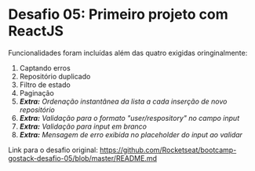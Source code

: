 # Desafio 05: Primeiro projeto com ReactJS

Funcionalidades foram incluídas além das quatro exigidas oringinalmente:

1. Captando erros
2. Repositório duplicado
3. Filtro de estado
4. Paginação
5. <i><strong>Extra:</strong> Ordenação instantânea da lista a cada inserção de novo repositório</i>
6. <i><strong>Extra:</strong> Validação para o formato "user/respository" no campo input</i>
7. <i><strong>Extra:</strong> Validação para input em branco</i>
8. <i><strong>Extra:</strong> Mensagem de erro exibida no placeholder do input ao validar</i>

Link para o desafio original:
https://github.com/Rocketseat/bootcamp-gostack-desafio-05/blob/master/README.md
